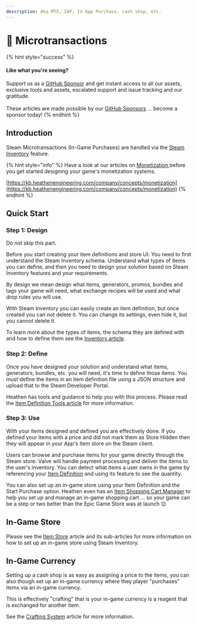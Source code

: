 ```yaml
---
description: Aka MTX, IAP, In App Purchase, cash shop, etc.
---
```


# 💸 Microtransactions

{% hint style="success" %}
#### Like what you're seeing?

Support us as a [GitHub Sponsor](../../../../become-a-sponsor/) and get instant access to all our assets, exclusive tools and assets, escalated support and issue tracking and our gratitude.\
\
These articles are made possible by our [GitHub Sponsors](../../../../become-a-sponsor/) ... become a sponsor today!
{% endhint %}

## &#x20;Introduction

Steam Microtransactions (In-Game Purchases) are handled via the [Steam Inventory](../inventory/) feature.&#x20;

{% hint style="info" %}
Have a look at our articles on [Monetization ](../../../design/monetization/)before you get started designing your game's monetization systems.&#x20;

[https://kb.heathenengineering.com/company/concepts/monetization](https://kb.heathenengineering.com/company/concepts/monetization)
{% endhint %}

## Quick Start

### Step 1: Design

Do not skip this part.

Before you start creating your item definitions and store UI. You need to first understand the Steam Inventory schema. Understand what types of items you can define, and then you need to design your solution based on Steam Inventory features and your requirements.&#x20;

By design we mean design what items, generators, promos, bundles and tags your game will need, what exchange recipes will be used and what drop rules you will use.

With Steam Inventory you can easily create an item definition, but once created you can not delete it. You can change its settings, even hide it, but you cannot delete it.

To learn more about the types of items, the schema they are defined with and how to define them see the [Inventory article](../inventory/).

### Step 2: Define

Once you have designed your solution and understand what items, generators, bundles, etc. you will need, it's time to define those items. You must define the items in an item definition file using a JSON structure and upload that to the Steam Developer Portal.

Heathen has tools and guidance to help you with this process. Please read the [Item Definition Tools article](../../../../steam/inventory/item-definition-tools.md) for more information.

### Step 3: Use

With your items designed and defined you are effectively done. If you defined your items with a price and did not mark them as Store Hidden then they will appear in your App's Item store on the Steam client.

Users can browse and purchase items for your game directly through the Steam store. Valve will handle payment processing and deliver the items to the user's inventory. You can detect what items a user owns in the game by referencing your [Item Definition](../inventory/#item-definition) and using its feature to see the quantity.

You can also set up an in-game store using your Item Definition and the Start Purchase option. Heathen even has an [Item Shopping Cart Manager](../../../../assets/steamworks/unity/components/item-shopping-cart-manager.md) to help you set up and manage an in-game shopping cart ... so your game can be a step or two better than the Epic Game Store was at launch :wink:

## In-Game Store

Please see the [Item Store](item-store/) article and its sub-articles for more information on how to set up an in-game store using Steam Inventory.

## In-Game Currency

Setting up a cash shop is as easy as assigning a price to the items, you can also though set up an in-game currency where they player "purchases" items via an in-game currency.

This is effectively "crafting" that is your in-game currency is a reagent that is exchanged for another item.

See the [Crafting System](../../../../steam/crafting-system.md) article for more information.
